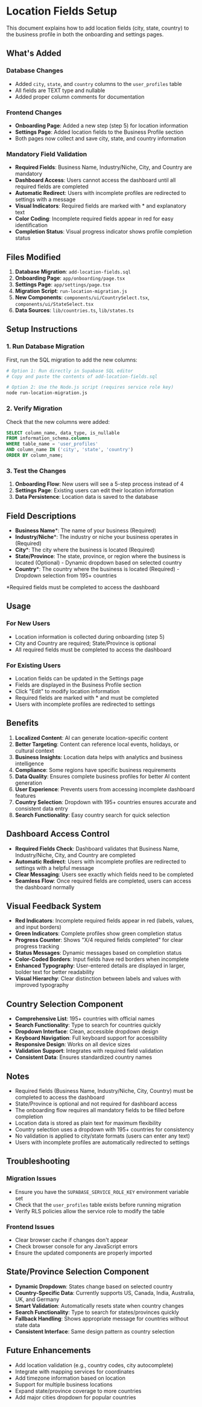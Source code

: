 # Location Fields Setup

This document explains how to add location fields (city, state, country) to the business profile in both the onboarding and settings pages.

## What's Added

### Database Changes
- Added `city`, `state`, and `country` columns to the `user_profiles` table
- All fields are TEXT type and nullable
- Added proper column comments for documentation

### Frontend Changes
- **Onboarding Page**: Added a new step (step 5) for location information
- **Settings Page**: Added location fields to the Business Profile section
- Both pages now collect and save city, state, and country information

### Mandatory Field Validation
- **Required Fields**: Business Name, Industry/Niche, City, and Country are mandatory
- **Dashboard Access**: Users cannot access the dashboard until all required fields are completed
- **Automatic Redirect**: Users with incomplete profiles are redirected to settings with a message
- **Visual Indicators**: Required fields are marked with * and explanatory text
- **Color Coding**: Incomplete required fields appear in red for easy identification
- **Completion Status**: Visual progress indicator shows profile completion status

## Files Modified

1. **Database Migration**: `add-location-fields.sql`
2. **Onboarding Page**: `app/onboarding/page.tsx`
3. **Settings Page**: `app/settings/page.tsx`
4. **Migration Script**: `run-location-migration.js`
5. **New Components**: `components/ui/CountrySelect.tsx`, `components/ui/StateSelect.tsx`
6. **Data Sources**: `lib/countries.ts`, `lib/states.ts`

## Setup Instructions

### 1. Run Database Migration

First, run the SQL migration to add the new columns:

```bash
# Option 1: Run directly in Supabase SQL editor
# Copy and paste the contents of add-location-fields.sql

# Option 2: Use the Node.js script (requires service role key)
node run-location-migration.js
```

### 2. Verify Migration

Check that the new columns were added:

```sql
SELECT column_name, data_type, is_nullable 
FROM information_schema.columns 
WHERE table_name = 'user_profiles' 
AND column_name IN ('city', 'state', 'country')
ORDER BY column_name;
```

### 3. Test the Changes

1. **Onboarding Flow**: New users will see a 5-step process instead of 4
2. **Settings Page**: Existing users can edit their location information
3. **Data Persistence**: Location data is saved to the database

## Field Descriptions

- **Business Name***: The name of your business (Required)
- **Industry/Niche***: The industry or niche your business operates in (Required)
- **City***: The city where the business is located (Required)
- **State/Province**: The state, province, or region where the business is located (Optional) - Dynamic dropdown based on selected country
- **Country***: The country where the business is located (Required) - Dropdown selection from 195+ countries

*Required fields must be completed to access the dashboard

## Usage

### For New Users
- Location information is collected during onboarding (step 5)
- City and Country are required; State/Province is optional
- All required fields must be completed to access the dashboard

### For Existing Users
- Location fields can be updated in the Settings page
- Fields are displayed in the Business Profile section
- Click "Edit" to modify location information
- Required fields are marked with * and must be completed
- Users with incomplete profiles are redirected to settings

## Benefits

1. **Localized Content**: AI can generate location-specific content
2. **Better Targeting**: Content can reference local events, holidays, or cultural context
3. **Business Insights**: Location data helps with analytics and business intelligence
4. **Compliance**: Some regions have specific business requirements
5. **Data Quality**: Ensures complete business profiles for better AI content generation
6. **User Experience**: Prevents users from accessing incomplete dashboard features
7. **Country Selection**: Dropdown with 195+ countries ensures accurate and consistent data entry
8. **Search Functionality**: Easy country search for quick selection

## Dashboard Access Control

- **Required Fields Check**: Dashboard validates that Business Name, Industry/Niche, City, and Country are completed
- **Automatic Redirect**: Users with incomplete profiles are redirected to settings with a helpful message
- **Clear Messaging**: Users see exactly which fields need to be completed
- **Seamless Flow**: Once required fields are completed, users can access the dashboard normally

## Visual Feedback System

- **Red Indicators**: Incomplete required fields appear in red (labels, values, and input borders)
- **Green Indicators**: Complete profiles show green completion status
- **Progress Counter**: Shows "X/4 required fields completed" for clear progress tracking
- **Status Messages**: Dynamic messages based on completion status
- **Color-Coded Borders**: Input fields have red borders when incomplete
- **Enhanced Typography**: User-entered details are displayed in larger, bolder text for better readability
- **Visual Hierarchy**: Clear distinction between labels and values with improved typography

## Country Selection Component

- **Comprehensive List**: 195+ countries with official names
- **Search Functionality**: Type to search for countries quickly
- **Dropdown Interface**: Clean, accessible dropdown design
- **Keyboard Navigation**: Full keyboard support for accessibility
- **Responsive Design**: Works on all device sizes
- **Validation Support**: Integrates with required field validation
- **Consistent Data**: Ensures standardized country names

## Notes

- Required fields (Business Name, Industry/Niche, City, Country) must be completed to access the dashboard
- State/Province is optional and not required for dashboard access
- The onboarding flow requires all mandatory fields to be filled before completion
- Location data is stored as plain text for maximum flexibility
- Country selection uses a dropdown with 195+ countries for consistency
- No validation is applied to city/state formats (users can enter any text)
- Users with incomplete profiles are automatically redirected to settings

## Troubleshooting

### Migration Issues
- Ensure you have the `SUPABASE_SERVICE_ROLE_KEY` environment variable set
- Check that the `user_profiles` table exists before running migration
- Verify RLS policies allow the service role to modify the table

### Frontend Issues
- Clear browser cache if changes don't appear
- Check browser console for any JavaScript errors
- Ensure the updated components are properly imported

## State/Province Selection Component

- **Dynamic Dropdown**: States change based on selected country
- **Country-Specific Data**: Currently supports US, Canada, India, Australia, UK, and Germany
- **Smart Validation**: Automatically resets state when country changes
- **Search Functionality**: Type to search for states/provinces quickly
- **Fallback Handling**: Shows appropriate message for countries without state data
- **Consistent Interface**: Same design pattern as country selection

## Future Enhancements

- Add location validation (e.g., country codes, city autocomplete)
- Integrate with mapping services for coordinates
- Add timezone information based on location
- Support for multiple business locations
- Expand state/province coverage to more countries
- Add major cities dropdown for popular countries
